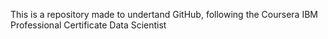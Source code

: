 This is a repository made to undertand GitHub, following the Coursera IBM Professional Certificate Data Scientist
